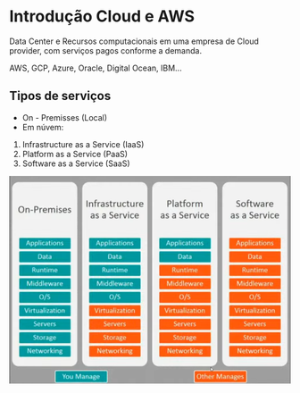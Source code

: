 # Introdução Cloud e AWS

Data Center e Recursos computacionais em uma empresa de Cloud provider, com serviços pagos conforme a demanda.

AWS, GCP, Azure, Oracle, Digital Ocean, IBM...

## Tipos de serviços

- On - Premisses (Local)
- Em núvem:
1. Infrastructure as a Service (IaaS)
2. Platform as a Service (PaaS)
3. Software as a Service (SaaS)

![Serviços e Responsabilidades](./services.png)



